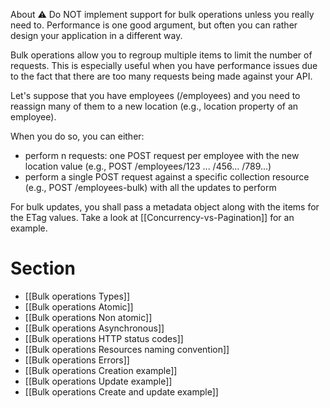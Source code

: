About
⚠️ Do NOT implement support for bulk operations unless you really need to. Performance is one good argument, but often you can rather design your application in a different way.

Bulk operations allow you to regroup multiple items to limit the number of requests. This is especially useful when you have performance issues due to the fact that there are too many requests being made against your API.

Let's suppose that you have employees (/employees) and you need to reassign many of them to a new location (e.g., location property of an employee).

When you do so, you can either:
* perform n requests: one POST request per employee with the new location value (e.g., POST /employees/123 ... /456... /789...)
* perform a single POST request against a specific collection resource (e.g., POST /employees-bulk) with all the updates to perform

For bulk updates, you shall pass a metadata object along with the items for the ETag values. Take a look at [[Concurrency-vs-Pagination]] for an example.

# Section
* [[Bulk operations Types]]
* [[Bulk operations Atomic]]
* [[Bulk operations Non atomic]]
* [[Bulk operations Asynchronous]]
* [[Bulk operations HTTP status codes]]
* [[Bulk operations Resources naming convention]]
* [[Bulk operations Errors]]
* [[Bulk operations Creation example]]
* [[Bulk operations Update example]]
* [[Bulk operations Create and update example]]
